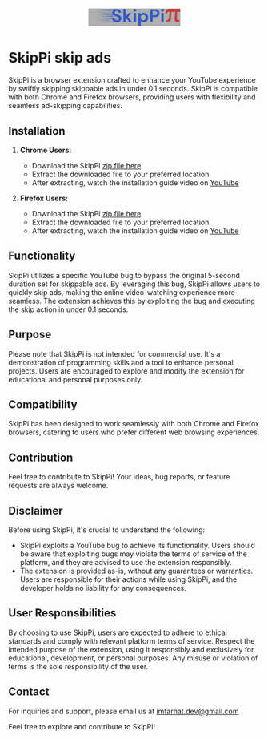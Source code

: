 # <div align="center"><img src="https://raw.githubusercontent.com/imfarhat/projects/main/SkipPi/icon-wide-c-nobg.png" alt="SkipPi Logo" height="35" style="filter: brightness(0.6) contrast(1.2) saturate(1.5) opacity(0.8); mix-blend-mode: multiply;"></div>

# SkipPi skip ads

SkipPi is a browser extension crafted to enhance your YouTube experience by swiftly skipping skippable ads in under 0.1 seconds. SkipPi is compatible with both Chrome and Firefox browsers, providing users with flexibility and seamless ad-skipping capabilities.

## Installation

1. **Chrome Users:**
   - Download the SkipPi <a href="https://imfarhat.pages.dev/SkipPi/SkipPi-extractable.zip" download target="_blank">zip file here</a>
   - Extract the downloaded file to your preferred location
   - After extracting, watch the installation guide video on <a href="https://www.youtube.com/watch?v=Y3oMNGAAdao&t=0s" target="_blank">YouTube</a>

2. **Firefox Users:**
   - Download the SkipPi <a href="https://imfarhat.pages.dev/SkipPi/SkipPi-extractable.zip" download target="_blank">zip file here</a>
   - Extract the downloaded file to your preferred location
   - After extracting, watch the installation guide video on <a href="https://www.youtube.com/watch?v=Y3oMNGAAdao&t=68s" target="_blank">YouTube</a>

## Functionality

SkipPi utilizes a specific YouTube bug to bypass the original 5-second duration set for skippable ads. By leveraging this bug, SkipPi allows users to quickly skip ads, making the online video-watching experience more seamless. The extension achieves this by exploiting the bug and executing the skip action in under 0.1 seconds.

## Purpose

Please note that SkipPi is not intended for commercial use. It's a demonstration of programming skills and a tool to enhance personal projects. Users are encouraged to explore and modify the extension for educational and personal purposes only.

## Compatibility

SkipPi has been designed to work seamlessly with both Chrome and Firefox browsers, catering to users who prefer different web browsing experiences.

## Contribution

Feel free to contribute to SkipPi! Your ideas, bug reports, or feature requests are always welcome.

## Disclaimer

Before using SkipPi, it's crucial to understand the following:

- SkipPi exploits a YouTube bug to achieve its functionality. Users should be aware that exploiting bugs may violate the terms of service of the platform, and they are advised to use the extension responsibly.
- The extension is provided as-is, without any guarantees or warranties. Users are responsible for their actions while using SkipPi, and the developer holds no liability for any consequences.

## User Responsibilities

By choosing to use SkipPi, users are expected to adhere to ethical standards and comply with relevant platform terms of service. Respect the intended purpose of the extension, using it responsibly and exclusively for educational, development, or personal purposes. Any misuse or violation of terms is the sole responsibility of the user.

## Contact

For inquiries and support, please email us at <a href="mailto:imfarhat.dev@gmail.com" target="_blank">imfarhat.dev@gmail.com</a>

Feel free to explore and contribute to SkipPi!
